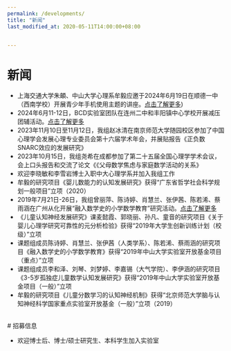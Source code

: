 ```yaml
---
permalink: /developments/
title: "新闻"
last_modified_at: 2020-05-11T14:00:00+08:00


---
```


# 新闻

- 上海交通大学朱頔、中山大学心理系牟毅应邀于2024年6月19日在顺德一中（西南学校）开展青少年手机使用主题的讲座。[点击了解更多](https://mp.weixin.qq.com/s/xeulnrZa4VrDu-TfyoY1GQ))
- 2024年6月11-12日，BCD实验室团队在连州二中和丰阳镇中心学校开展减压团辅活动。[点击了解更多](https://mp.weixin.qq.com/s/tqinVrX3oNFNjAcJHQMC-g)
- 2023年11月10日至11月12日，我组赵冰清在南京师范大学随园校区参加了中国心理学会发展心理专业委员会第十六届学术年会，并展贴报告《正负数SNARC效应的发展研究》
- 2023年10月15日，我组尧希在成都参加了第二十五届全国心理学学术会议，会上口头报告和交流了论文《《父母数学焦虑与家庭数学活动的关系》
- 欢迎李晓敏和李雪岩博士入职中大心理学系并加入我组工作
- 牟毅的研究项目《婴儿数能力的认知发展研究》获得“广东省哲学社会科学规划一般项目”立项（2020）
- 2019年7月21日-26日，我组曾丽萍、陈诗婷、肖慧兰、张伊茜、陈若浠、蔡雨涵在广州从化开展“融入数学史的小学数学教育”研究活动。[点击了解更多](https://bcdlabsysu.github.io/bcdlabsysu/news/2019-07-27/)
- 《儿童认知神经发展研究》课麦懿霞、郭晓丽、孙凡、童音的研究项目《关于婴儿心理学研究可靠性的元分析检验》获得“2019年大学生创新训练计划（校级）”立项
- 课题组成员陈诗婷、肖慧兰、张伊茜（人类学系）、陈若浠、蔡雨涵的研究项目《融入数学史的小学数学教育》获得“2019年中山大学实验室开放基金项目（重点）”立项
- 课题组成员李和泽、刘琴、刘梦婷、李嘉锡（大气学院）、李伊涵的研究项目《3-5岁孤独症儿童数学认知发展研究》获得“2019年中山大学实验室开放基金项目（一般）”立项
- 牟毅的研究项目《儿童分数学习的认知神经机制》获得“北京师范大学脑与认知神经科学国家重点实验室开放基金（一般）”立项（2019）


<br>
# 招募信息

- 欢迎博士后、博士/硕士研究生、本科学生加入实验室

